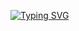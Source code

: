 [![Typing SVG](https://readme-typing-svg.herokuapp.com?color=%f765ce&lines=Create+Android+apps)](https://git.io/typing-svg)
